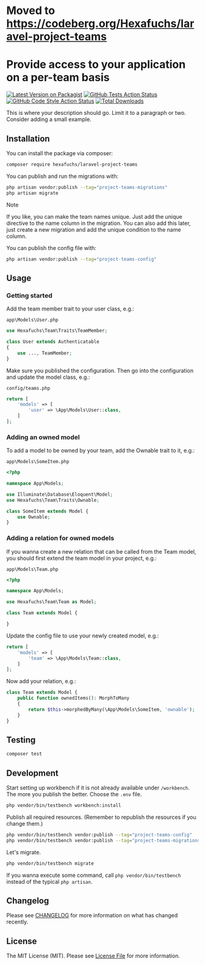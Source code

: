 # Moved to https://codeberg.org/Hexafuchs/laravel-project-teams


# Provide access to your application on a per-team basis

[![Latest Version on Packagist](https://img.shields.io/packagist/v/hexafuchs/laravel-project-teams.svg?style=flat-square)](https://packagist.org/packages/hexafuchs/laravel-project-teams)
[![GitHub Tests Action Status](https://img.shields.io/github/actions/workflow/status/hexafuchs/laravel-project-teams/run-tests.yml?branch=main&label=tests&style=flat-square)](https://github.com/hexafuchs/laravel-project-teams/actions?query=workflow%3Arun-tests+branch%3Amain)
[![GitHub Code Style Action Status](https://img.shields.io/github/actions/workflow/status/hexafuchs/laravel-project-teams/fix-php-code-style-issues.yml?branch=main&label=code%20style&style=flat-square)](https://github.com/hexafuchs/laravel-project-teams/actions?query=workflow%3A"Fix+PHP+code+style+issues"+branch%3Amain)
[![Total Downloads](https://img.shields.io/packagist/dt/hexafuchs/laravel-project-teams.svg?style=flat-square)](https://packagist.org/packages/hexafuchs/laravel-project-teams)

This is where your description should go. Limit it to a paragraph or two. Consider adding a small example.

## Installation

You can install the package via composer:

```bash
composer require hexafuchs/laravel-project-teams
```

You can publish and run the migrations with:

```bash
php artisan vendor:publish --tag="project-teams-migrations"
php artisan migrate
```

> [!NOTE]
> If you like, you can make the team names unique. Just add the unique directive to the name column in the migration. 
> You can also add this later, just create a new migration and add the unique condition to the name column.  

You can publish the config file with:

```bash
php artisan vendor:publish --tag="project-teams-config"
```

## Usage

### Getting started

Add the team member trait to your user class, e.g.:

`app\Models\User.php`
```php
use Hexafuchs\Team\Traits\TeamMember;

class User extends Authenticatable
{
    use ..., TeamMember;
}
```

Make sure you published the configuration. Then go into the configuration and update the model class, e.g.:

`config/teams.php`
```php
return [
    'models' => [
        'user' => \App\Models\User::class,
    ]
];

```

### Adding an owned model

To add a model to be owned by your team, add the Ownable trait to it, e.g.:

`app\Models\SomeItem.php`
```php
<?php

namespace App\Models;

use Illuminate\Database\Eloquent\Model;
use Hexafuchs\Team\Traits\Ownable;

class SomeItem extends Model {
    use Ownable;
}
```

### Adding a relation for owned models

If you wanna create a new relation that can be called from the Team model, you should first extend the team model in 
your project, e.g.:

`app\Models\Team.php`
```php
<?php

namespace App\Models;

use Hexafuchs\Team\Team as Model;

class Team extends Model {

}
```

Update the config file to use your newly created model, e.g.:
```php
return [
    'models' => [
        'team' => \App\Models\Team::class,
    ]
];

```

Now add your relation, e.g.:
```php
class Team extends Model {
    public function ownedItems(): MorphToMany
    {
        return $this->morphedByMany(\App\Models\SomeItem, 'ownable');
    }
}
```

## Testing

```bash
composer test
```

## Development

Start setting up workbench if it is not already available under `/workbench`. The more you publish the better. Choose 
the `.env` file.

```bash
php vendor/bin/testbench workbench:install
```

Publish all required resources. (Remember to republish the resources if you change them.)

```bash
php vendor/bin/testbench vendor:publish --tag="project-teams-config"
php vendor/bin/testbench vendor:publish --tag="project-teams-migrations"
```

Let's migrate.

```bash
php vendor/bin/testbench migrate
```

If you wanna execute some command, call `php vendor/bin/testbench` instead of the typical `php artisan`.

## Changelog

Please see [CHANGELOG](CHANGELOG.md) for more information on what has changed recently.

## License

The MIT License (MIT). Please see [License File](LICENSE.md) for more information.
